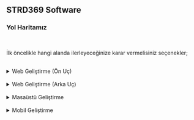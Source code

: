 ## STRD369 Software

### Yol Haritamız

<br>

İlk öncelikle hangi alanda ilerleyeceğinize karar vermelisiniz seçenekler;
<br><br>

<details>
  <summary>Web Geliştirme (Ön Uç)</summary>
<p>

<details>
  <summary>HTML</summary>
<br>Kolay öğrenebilen bir etiketleme dilidir herşeyin başı bunla başlar maximun 1 haftada çözülebilir
<br><br>
İlgili Ders Videoları ;
<hr>
<a href="">https://mestoness.github.io/readme-generator/</a>
<br>
<a href="">https://mestoness.github.io/readme-generator/</a>
<br><br>
</details>

<details>
  <summary>CSS</summary>
<br>Üstünde bayağı bir durulması gerekilen bir Stil yapılandırma dilidir hemen hemen her web sayfası bu dil ile tasarlanır Facebooktan tutun Netflixe kadar bu dilde en önemli şey her dilde olduğu gibi öğrendikten sonra bol bol alıştırma örnek yapmak sonuçta tasarım işi alıştırma yapılarak üstüne basılarak daha iyi öğrenilir bu dili öğrenirken not almanızı öneriririm örnek vermek gerekirse
<br><br>

  
``` css

/*
margin : Seçilen nesneye elemente dışarıdan boşluk verir
*/

body {
margin:0;
} 
``` 
<br><br>
İlgili Ders Videoları ;
<hr>
<a href="">https://mestoness.github.io/renadme-generator/</a>
<br>
<a href="">https://mestoness.github.io/readme-generator/</a>
<br><br>
</details>
<details>
  <summary>JAVASCRİPT</summary>
<br>Kolay öğrenebilen bir etiketleme dilidir herşeyin başı bunla başlar maximun 1 haftada çözülebilir
<br><br>
İlgili Ders Videoları ;
<hr>
<a href="">https://mestoness.github.io/readme-generator/</a>
<br>
<a href="">https://mestoness.github.io/readme-generator/</a>
<br><br>
</details>
</p>
</details>
<br>
<details>
  <summary>Web Geliştirme (Arka Uç)</summary>
<br>
<p>sfgsf</p>
</details>
<br>
<details>
  <summary>Masaüstü Geliştirme</summary>
<br>
<p>sfgsf</p>
</details>
<br>
<details>
  <summary>Mobil Geliştirme</summary>
<br>
<p>sfgsf</p>
</details>

